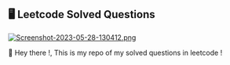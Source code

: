 
## 🖥️ Leetcode Solved Questions

[![Screenshot-2023-05-28-130412.png](https://i.postimg.cc/HLwRDR6R/Screenshot-2023-05-28-130412.png)](https://postimg.cc/d704GHPj)

👋 Hey there !, This is my repo of my solved questions in leetcode !
